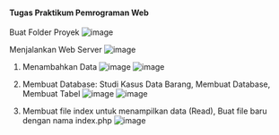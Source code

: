 #### Tugas Praktikum Pemrograman Web

Buat Folder Proyek
![image](https://github.com/user-attachments/assets/8a7e3ecf-c757-4f6d-b709-624c237875d8)

Menjalankan Web Server 
![image](https://github.com/user-attachments/assets/650c6594-a0b3-4009-b6aa-bc97a146e0a5)

1. Menambahkan Data
   ![image](https://github.com/user-attachments/assets/a21a5597-d52e-4538-a34e-bb734d070b01)
   ![image](https://github.com/user-attachments/assets/34100a46-411a-4419-b875-aa4ce0f2bd0f)
   
2. Membuat Database: Studi Kasus Data Barang, Membuat Database, Membuat Tabel
   ![image](https://github.com/user-attachments/assets/ab04eb36-f058-466f-a494-101f1408bfa4)
   ![image](https://github.com/user-attachments/assets/941907e8-e53b-4b83-a219-8fa5f4bc422d)

3. Membuat file index untuk menampilkan data (Read), Buat file baru dengan nama index.php
   ![image](https://github.com/user-attachments/assets/8728b3fe-fd7f-4935-a143-276262f2bc06)
